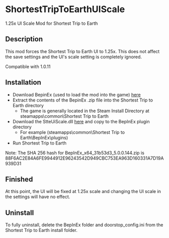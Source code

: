 # ShortestTripToEarthUIScale
1.25x UI Scale Mod for Shortest Trip to Earth

## Description
This mod forces the Shortest Trip to Earth UI to 1.25x.  This does not affect the save settings and the UI's scale setting is completely ignored.

Compatible with 1.0.11


## Installation
- Download BepinEx (used to load the mod into the game)  [here](https://builds.bepis.io/builds/bepinex_be/BepInEx_x64_31b53d3_5.0.0.144.zip)
- Extract the contents of the BepinEx .zip file into the Shortest Trip to Earth directory
  - The game is generally located in the Steam Install Directory at steamapps\common\Shortest Trip to Earth
- Download the StteUiScale.dll [here](https://github.com/NBKRedSpy/ShortestTripToEarthUIScale/releases/download/v1.0/StteUiScale.dll) and copy to the BepInEx plugin directory
  - For example (steamapps\common\Shortest Trip to Earth\BepInEx\plugins)
- Run Shortest Trip to Earth

Note:  The SHA 256 hash for BepInEx_x64_31b53d3_5.0.0.144.zip is 88F6AC2E84A6FE9944912E96243542D949CBC753EA963D160331A7D19A939D31

## Finished
At this point, the UI will be fixed at 1.25x scale and changing the UI scale in the settings will have no effect.

## Uninstall
To fully uninstall, delete the BepInEx folder and doorstop_config.ini from the Shortest Trip to Earth install folder.

